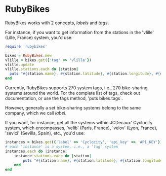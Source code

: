# RubyBikes

RubyBikes works with 2 concepts, _labels_ and _tags_.

For instance, if you want to get information from the stations in the 'vlille' (Lille, France) system, you'd use:

```ruby
require 'rubybikes'

bikes = RubyBikes.new
vlille = bikes.get({'tag' => 'vlille'})
vlille.update
vlille.stations.each do |station|
  puts "#{station.name}, #{station.latitude}, #{station.longitude}, #{station.free}, #{station.bikes}"
end
```

Currently, RubyBikes supports 270 system tags, i.e., 270 bike-sharing systems around the world.
For the complete list of tags, check out documentation, or use the tags method, 'puts bikes.tags`.

However, generally a set bike-sharing systems belong to the same company, which we call _label_.

If you want, for instance, get all the systems within JCDecaux' Cyclocity system, which encompasses, 'velib' (Paris, France), 'velov' (Lyon, France), 'sevici' (Sevilla, Spain), etc., you'd use:

```ruby
instances = bikes.get({'label' => 'Cyclocity', 'api_key' => 'API_KEY'})
# each 'instance' is a system, i.e., a 'tag' system
instances.each do |instance|
	instance.stations.each do |station|
		puts "#{station.name}, #{station.latitude}, #{station.longitude}, #{station.free}, #{station.bikes}"
	end
end
```
